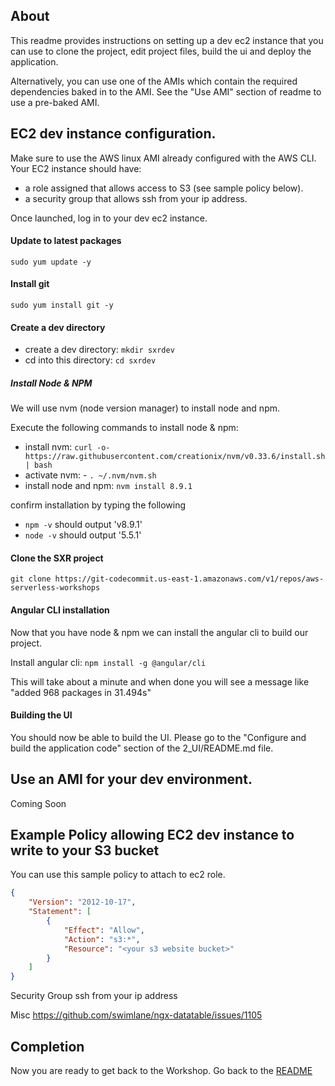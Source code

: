 ## About

This readme provides instructions on setting up a dev ec2 instance
that you can use to clone the project, edit project files, build the ui
and deploy the application.

Alternatively, you can use one of the AMIs which contain the required
dependencies baked in to the AMI. See the "Use AMI" section of readme
to use a pre-baked AMI.

## EC2 dev instance configuration.

Make sure to use the AWS linux AMI already configured with the AWS CLI.
Your EC2 instance should have:
- a role assigned that allows access to S3 (see sample policy below).
- a security group that allows ssh from your ip address.

Once launched, log in to your dev ec2 instance.

#### Update to latest packages
`sudo yum update -y`

#### Install git
`sudo yum install git -y`

#### Create a dev directory
- create a dev directory: `mkdir sxrdev`
- cd into this directory: `cd sxrdev`

##### Install Node & NPM

We will use nvm (node version manager) to install node and npm.

Execute the following commands to install node & npm:

- install nvm: `curl -o- https://raw.githubusercontent.com/creationix/nvm/v0.33.6/install.sh | bash`
- activate nvm: - `. ~/.nvm/nvm.sh`
- install node and npm: `nvm install 8.9.1`

confirm installation by typing the following
- `npm -v` should output 'v8.9.1'
- `node -v` should output '5.5.1'

#### Clone the SXR project

`git clone https://git-codecommit.us-east-1.amazonaws.com/v1/repos/aws-serverless-workshops`

#### Angular CLI installation

Now that you have node & npm we can install the angular cli to build our project.

Install angular cli: `npm install -g @angular/cli`

This will take about a minute and when done you will see a message like
"added 968 packages in 31.494s"


#### Building the UI

You should now be able to build the UI. Please go to the "Configure and build the application code"
section of the 2_UI/README.md file.


## Use an AMI for your dev environment.
Coming Soon




## Example Policy allowing EC2 dev instance to write to your S3 bucket

You can use this sample policy to attach to ec2 role.
```json
{
    "Version": "2012-10-17",
    "Statement": [
        {
            "Effect": "Allow",
            "Action": "s3:*",
            "Resource": "<your s3 website bucket>"
        }
    ]
}
```

Security Group
ssh from your ip address

Misc
https://github.com/swimlane/ngx-datatable/issues/1105

## Completion

Now you are ready to get back to the Workshop. Go back to the
[README](README.md#implementation-instructions)
